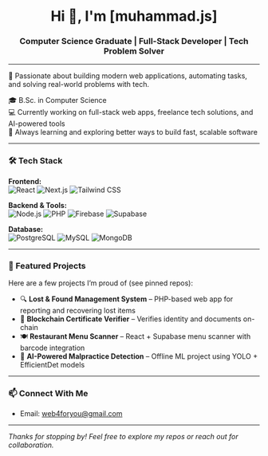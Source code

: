 <h1 align="center">Hi 👋, I'm [muhammad.js]</h1>
<h3 align="center">Computer Science Graduate | Full-Stack Developer | Tech Problem Solver</h3>

---

🚀 Passionate about building modern web applications, automating tasks, and solving real-world problems with tech.

🎓 B.Sc. in Computer Science  
💻 Currently working on full-stack web apps, freelance tech solutions, and AI-powered tools  
🌱 Always learning and exploring better ways to build fast, scalable software

---

### 🛠️ Tech Stack

**Frontend:**  
![React](https://img.shields.io/badge/-React-black?style=flat-square&logo=react) 
![Next.js](https://img.shields.io/badge/-Next.js-black?style=flat-square&logo=next.js) 
![Tailwind CSS](https://img.shields.io/badge/-TailwindCSS-06B6D4?style=flat-square&logo=tailwind-css)

**Backend & Tools:**  
![Node.js](https://img.shields.io/badge/-Node.js-black?style=flat-square&logo=node.js) 
![PHP](https://img.shields.io/badge/-PHP-777BB4?style=flat-square&logo=php) 
![Firebase](https://img.shields.io/badge/-Firebase-black?style=flat-square&logo=firebase) 
![Supabase](https://img.shields.io/badge/-Supabase-3ECF8E?style=flat-square&logo=supabase) 

**Database:**  
![PostgreSQL](https://img.shields.io/badge/-PostgreSQL-black?style=flat-square&logo=postgresql) 
![MySQL](https://img.shields.io/badge/-MySQL-black?style=flat-square&logo=mysql) 
![MongoDB](https://img.shields.io/badge/-MongoDB-black?style=flat-square&logo=mongodb)

---

### 📌 Featured Projects

Here are a few projects I’m proud of (see pinned repos):

- 🔍 **Lost & Found Management System** – PHP-based web app for reporting and recovering lost items  
- 🔐 **Blockchain Certificate Verifier** – Verifies identity and documents on-chain  
- 🍽️ **Restaurant Menu Scanner** – React + Supabase menu scanner with barcode integration  
- 🤖 **AI-Powered Malpractice Detection** – Offline ML project using YOLO + EfficientDet models

---

### 📫 Connect With Me

- Email: [web4foryou@gmail.com](mailto:your@email.com)

---

_Thanks for stopping by! Feel free to explore my repos or reach out for collaboration._

